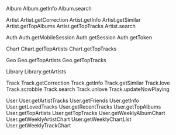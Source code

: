 Album
Album.getInfo
Album.search

Artist
Artist.getCorrection
Artist.getInfo
Artist.getSimilar
Artist.getTopAlbums
Artist.getTopTracks
Artist.search

Auth
Auth.getMobileSession
Auth.getSession
Auth.getToken

Chart
Chart.getTopArtists
Chart.getTopTracks

Geo
Geo.getTopArtists
Geo.getTopTracks

Library
Library.getArtists

Track
Track.getCorrection
Track.getInfo
Track.getSimilar
Track.love
Track.scrobble
Track.search
Track.unlove
Track.updateNowPlaying

User
User.getArtistTracks
User.getFriends
User.getInfo
User.getLovedTracks
User.getRecentTracks
User.getTopAlbums
User.getTopArtists
User.getTopTracks
User.getWeeklyAlbumChart
User.getWeeklyArtistChart
User.getWeeklyChartList
User.getWeeklyTrackChart